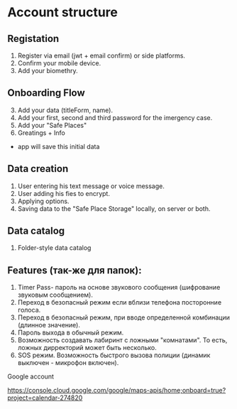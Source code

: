 # Account structure

## Registation

1. Register via email (jwt + email confirm) or side platforms.
2. Confirm your mobile device.
3. Add your biomethry.

## Onboarding Flow

3. Add your data (titleForm, name).
4. Add your first, second and third password for the imergency case. 
5. Add your "Safe Places"
6. Greatings + Info

- app will save this initial data

## Data creation

1. User entering his text message or voice message.
2. User adding his fies to encrypt.
3. Applying options.
4. Saving data to the "Safe Place Storage" locally, on server or both.

## Data catalog

1. Folder-style data catalog

## Features (так-же для папок):

 1. Timer Pass- пароль на основе звукового сообщения (шифрование звуковым сообщением).
 2. Переход в безопасный режим если вблизи телефона посторонние голоса.
 3. Переход в безопасный режим, при вводе определенной комбинации (длинное значение).
 4. Пароль выхода в обычный режим.
 5. Возможность создавать лабиринт с ложными "комнатами". То есть, ложных дирректорий может быть несколько.
 6. SOS режим. Возможность быстрого вызова полиции (динамик выключен - микрофон включен).

 Google account

 https://console.cloud.google.com/google/maps-apis/home;onboard=true?project=calendar-274820 